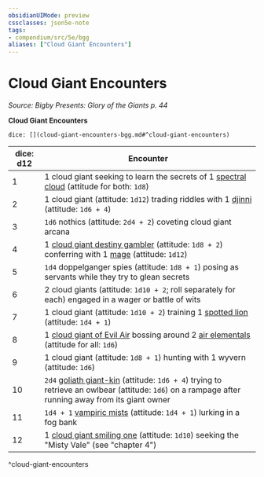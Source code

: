 ```yaml
---
obsidianUIMode: preview
cssclasses: json5e-note
tags:
- compendium/src/5e/bgg
aliases: ["Cloud Giant Encounters"]
---
```

# Cloud Giant Encounters
*Source: Bigby Presents: Glory of the Giants p. 44* 

**Cloud Giant Encounters**

`dice: [](cloud-giant-encounters-bgg.md#^cloud-giant-encounters)`

| dice: d12 | Encounter |
|-----------|-----------|
| 1 | 1 cloud giant seeking to learn the secrets of 1 [spectral cloud](compendium/bestiary/undead/spectral-cloud-bgg.md) (attitude for both: `1d8`) |
| 2 | 1 cloud giant (attitude: `1d12`) trading riddles with 1 [djinni](compendium/bestiary/elemental/djinni.md) (attitude: `1d6 + 4`) |
| 3 | `1d6` nothics (attitude: `2d4 + 2`) coveting cloud giant arcana |
| 4 | 1 [cloud giant destiny gambler](compendium/bestiary/giant/cloud-giant-destiny-gambler-bgg.md) (attitude: `1d8 + 2`) conferring with 1 [mage](compendium/bestiary/humanoid/mage.md) (attitude: `1d12`) |
| 5 | `1d4` doppelganger spies (attitude: `1d8 + 1`) posing as servants while they try to glean secrets |
| 6 | 2 cloud giants (attitude: `1d10 + 2`; roll separately for each) engaged in a wager or battle of wits |
| 7 | 1 cloud giant (attitude: `1d10 + 2`) training 1 [spotted lion](compendium/bestiary/beast/spotted-lion-bgg.md) (attitude: `1d4 + 1`) |
| 8 | 1 [cloud giant of Evil Air](compendium/bestiary/giant/cloud-giant-of-evil-air-bgg.md) bossing around 2 [air elementals](compendium/bestiary/elemental/air-elemental.md) (attitude for all: `1d6`) |
| 9 | 1 cloud giant (attitude: `1d8 + 1`) hunting with 1 wyvern (attitude: `1d6`) |
| 10 | `2d4` [goliath giant-kin](compendium/bestiary/humanoid/goliath-giant-kin-bgg.md) (attitude: `1d6 + 4`) trying to retrieve an owlbear (attitude: `1d6`) on a rampage after running away from its giant owner |
| 11 | `1d4 + 1` [vampiric mists](compendium/bestiary/undead/vampiric-mist-mpmm.md) (attitude: `1d4 + 1`) lurking in a fog bank |
| 12 | 1 [cloud giant smiling one](compendium/bestiary/giant/cloud-giant-smiling-one-mpmm.md) (attitude: `1d10`) seeking the "Misty Vale" (see "chapter 4") |
^cloud-giant-encounters